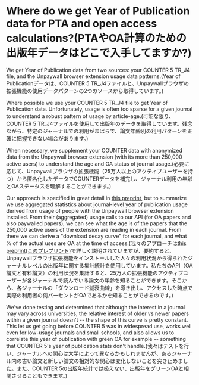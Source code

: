 # Where do we get Year of Publication data for PTA and open access calculations?(PTAやOA計算のための出版年データはどこで入手してますか?)

We get Year of Publication data from two sources: your COUNTER 5 TR\_J4 file, and the Unpaywall browser extension usage data patterns.(Year of Publicationデータは、COUNTER 5 TR\_J4ファイルと、Unpaywallブラウザの拡張機能の使用データパターンの2つのソースから取得しています。)

Where possible we use your COUNTER 5 TR\_J4 file to get Year of Publication data. Unfortunately, usage is often too sparse for a given journal to understand a robust pattern of usage by article-age.(可能な限り、COUNTER 5 TR\_J4ファイルを使用して出版年のデータを取得しています。残念ながら、特定のジャーナルでの利用がまばらで、論文年齢別の利用パターンを正確に把握できない場合があります。)

When necessary, we supplement your COUNTER data with anonymized data from the Unpaywall browser extension (with its more than 250,000 active users) to understand the age and OA status of journal usage.(必要に応じて、Unpaywallブラウザの拡張機能（25万人以上のアクティブユーザーを持つ）から匿名化したデータでCOUNTERデータを補完し、ジャーナル利用の年齢とOAステータスを理解することができます。)

Our approach is specified in great detail in [this preprint](https://doi.org/10.1101/795310), but to summarize we use aggregated statistics about journal-level year of publication usage derived from usage of people with the Unpaywall browser extension installed. From their (aggregated) usage calls to our API (for OA papers and also paywalled papers), we can see what the age is of the papers that the 250,000 active users of the extension are reading in each journal. From there we can derive a "download decay curve" for each journal, and what % of the actual uses are OA at the time of access.(我々のアプローチは[this preprint(このプレプリント)](https://doi.org/10.1101/795310)で詳しく説明されていますが、要約すると、Unpaywallブラウザ拡張機能をインストールした人々の利用状況から得られたジャーナルレベルの出版年に関する集計統計を使用しています。私たちのAPI（OA論文と有料論文）の利用状況を集計すると、25万人の拡張機能のアクティブユーザーが各ジャーナルで読んでいる論文の年齢を知ることができます。そこから、各ジャーナルの「ダウンロード減衰曲線」を導き出し、アクセスした時点で実際の利用者の何パーセントがOAであるかを知ることができるのです。)

We've done testing and determined that although the interest in a journal may vary across universities, the relative interest of older vs newer papers within a given journal doesn't -- the shape of this curve is pretty constant. This let us get going before COUNTER 5 was in widespread use, works well even for low-usage journals and small schools, and also allows us to correlate this year of publication with green OA for example -- something that COUNTER 5's year of publication stats don't handle.(我々はテストを行い、ジャーナルへの関心は大学によって異なるかもしれませんが、あるジャーナル内の古い論文と新しい論文の相対的な関心は変化しないことを突き止めました。また、COUNTER 5の出版年統計では扱えない、出版年をグリーンOAと相関させることもできます。)
